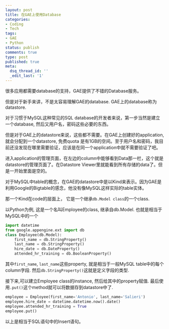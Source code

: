 ```yaml
---
layout: post
title: 在GAE上使用Database
categories:
- Coding
- Tech
tags:
- GAE
- Python
status: publish
comments: true
type: post
published: true
meta:
  dsq_thread_id: ''
  _edit_last: '1'
---
```

很多应用都需要database的支持，GAE提供了不错的Database服务。

但是对于新手来讲，不是太容易理解GAE的database. GAE上的database称为datastore.

对于习惯于MySQL这种常见的SQL database的开发者来说，第一步当然是建立一个database, 然后又用户名，密码这些必要的东西。

但是对于GAE上的datastore来说，这些都不需要。在GAE上创建好的application, 就会分配到一个datastore, 免费quota 是有1GB的空间。至于用户名和密码，我目前还没发现在哪里需要验证，应该是在同一个application中就不需要验证了吧。

进入application的管理页面，在左边的column中能够看到Data那一栏，这个就是datastore的管理页面了。在Datastore Viewer里就能看到所有存储的data了。但是一开始里面是空的。

对于MySQL中table的概念，在GAE的datastore中是以Kind来表示。因为GAE是利用Google的Bigtable的感念，他没有像MySQL这样实际的table实体。

那一个Kind在code的层面上， 它是一个继承`db.Model class`的一个class.

以Python为例, 这是一个名叫Employee的class, 继承自db.Model. 也就是相当于MySQL中的一个

``` python Employee table
import datetime
from google.appengine.ext import db
class Employee(db.Model):
    first_name = db.StringProperty()
    last_name = db.StringProperty()
    hire_date = db.DateProperty()
    attended_hr_training = db.BooleanProperty()
```

其中`first_name`, `last_name`这些property, 就是相当于一般MySQL table中的每个column字段. 然后`db.StringProperty()`这就是定义字段的类型.

接下来,可以建立Employee class的instance, 然后给其中的property赋值. 最后使用```.put()```这个method就可以将数据存到datastore中了.

``` python
employee = Employee(first_name='Antonio', last_name='Salieri')
employee.hire_date = datetime.datetime.now().date()
employee.attended_hr_training = True
employee.put()
```

以上是相当于SQL语句中的Insert语句。
